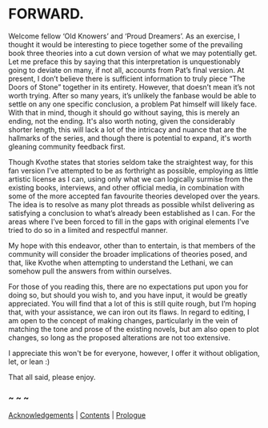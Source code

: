 # FORWARD.


Welcome fellow ‘Old Knowers’ and ‘Proud Dreamers’. As an exercise, I thought it would be interesting to piece together some of the prevailing book three theories into a cut down version of what we may potentially get. Let me preface this by saying that this interpretation is unquestionably going to deviate on many, if not all, accounts from Pat’s final version. At present, I don’t believe there is sufficient information to truly piece “The Doors of Stone” together in its entirety. However, that doesn’t mean it’s not worth trying. After so many years, it’s unlikely the fanbase would be able to settle on any one specific conclusion, a problem Pat himself will likely face. With that in mind, though it should go without saying, this is merely an ending, not the ending. It's also worth noting, given the considerably shorter length, this will lack a lot of the intricacy and nuance that are the hallmarks of the series, and though there is potential to expand, it's worth gleaning community feedback first.

Though Kvothe states that stories seldom take the straightest way, for this fan version I’ve attempted to be as forthright as possible, employing as little artistic license as I can, using only what we can logically surmise from the existing books, interviews, and other official media, in combination with some of the more accepted fan favourite theories developed over the years. The idea is to resolve as many plot threads as possible whilst delivering as satisfying a conclusion to what’s already been established as I can. For the areas where I’ve been forced to fill in the gaps with original elements I’ve tried to do so in a limited and respectful manner.

My hope with this endeavor, other than to entertain, is that members of the community will consider the broader implications of theories posed, and that, like Kvothe when attempting to understand the Lethani, we can somehow pull the answers from within ourselves.

For those of you reading this, there are no expectations put upon you for doing so, but should you wish to, and you have input, it would be greatly appreciated. You will find that a lot of this is still quite rough, but I’m hoping that, with your assistance, we can iron out its flaws. In regard to editing, I am open to the concept of making changes, particularly in the vein of matching the tone and prose of the existing novels, but am also open to plot changes, so long as the proposed alterations are not too extensive.

I appreciate this won't be for everyone, however, I offer it without obligation, let, or lean :)

That all said, please enjoy.

### ~ ~ ~

[Acknowledgements](Acknowledgements.md) | [Contents](Contents.md) | [Prologue](Prologue.md)

